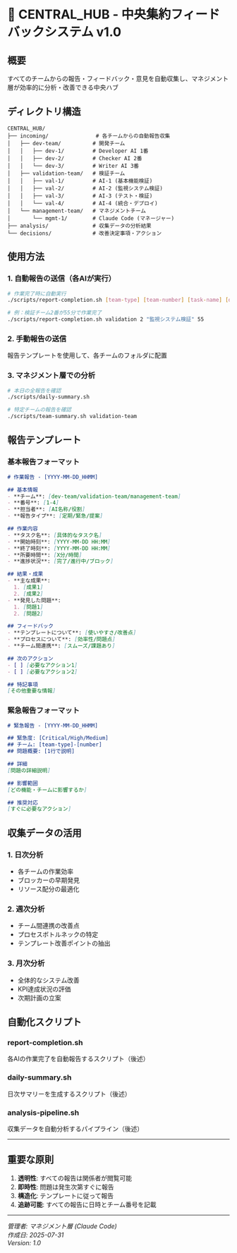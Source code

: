 # 🎯 CENTRAL_HUB - 中央集約フィードバックシステム v1.0

## 概要
すべてのチームからの報告・フィードバック・意見を自動収集し、マネジメント層が効率的に分析・改善できる中央ハブ

## ディレクトリ構造
```
CENTRAL_HUB/
├── incoming/               # 各チームからの自動報告収集
│   ├── dev-team/          # 開発チーム
│   │   ├── dev-1/         # Developer AI 1番
│   │   ├── dev-2/         # Checker AI 2番  
│   │   └── dev-3/         # Writer AI 3番
│   ├── validation-team/   # 検証チーム
│   │   ├── val-1/         # AI-1 (基本機能検証)
│   │   ├── val-2/         # AI-2 (監視システム検証)
│   │   ├── val-3/         # AI-3 (テスト・検証)
│   │   └── val-4/         # AI-4 (統合・デプロイ)
│   └── management-team/   # マネジメントチーム
│       └── mgmt-1/        # Claude Code (マネージャー)
├── analysis/              # 収集データの分析結果
└── decisions/             # 改善決定事項・アクション
```

## 使用方法

### 1. 自動報告の送信（各AIが実行）
```bash
# 作業完了時に自動実行
./scripts/report-completion.sh [team-type] [team-number] [task-name] [duration]

# 例：検証チーム2番が55分で作業完了
./scripts/report-completion.sh validation 2 "監視システム検証" 55
```

### 2. 手動報告の送信
報告テンプレートを使用して、各チームのフォルダに配置

### 3. マネジメント層での分析
```bash
# 本日の全報告を確認
./scripts/daily-summary.sh

# 特定チームの報告を確認
./scripts/team-summary.sh validation-team
```

## 報告テンプレート

### 基本報告フォーマット
```markdown
# 作業報告 - [YYYY-MM-DD_HHMM]

## 基本情報
- **チーム**: [dev-team/validation-team/management-team]
- **番号**: [1-4]
- **担当者**: [AI名称/役割]
- **報告タイプ**: [定期/緊急/提案]

## 作業内容
- **タスク名**: [具体的なタスク名]
- **開始時刻**: [YYYY-MM-DD HH:MM]
- **終了時刻**: [YYYY-MM-DD HH:MM]
- **所要時間**: [X分/時間]
- **進捗状況**: [完了/進行中/ブロック]

## 結果・成果
- **主な成果**: 
  1. [成果1]
  2. [成果2]
- **発見した問題**: 
  1. [問題1]
  2. [問題2]

## フィードバック
- **テンプレートについて**: [使いやすさ/改善点]
- **プロセスについて**: [効率性/問題点]
- **チーム間連携**: [スムーズ/課題あり]

## 次のアクション
- [ ] [必要なアクション1]
- [ ] [必要なアクション2]

## 特記事項
[その他重要な情報]
```

### 緊急報告フォーマット
```markdown
# 緊急報告 - [YYYY-MM-DD_HHMM]

## 緊急度: [Critical/High/Medium]
## チーム: [team-type]-[number]
## 問題概要: [1行で説明]

## 詳細
[問題の詳細説明]

## 影響範囲
[どの機能・チームに影響するか]

## 推奨対応
[すぐに必要なアクション]
```

## 収集データの活用

### 1. 日次分析
- 各チームの作業効率
- ブロッカーの早期発見
- リソース配分の最適化

### 2. 週次分析
- チーム間連携の改善点
- プロセスボトルネックの特定
- テンプレート改善ポイントの抽出

### 3. 月次分析
- 全体的なシステム改善
- KPI達成状況の評価
- 次期計画の立案

## 自動化スクリプト

### report-completion.sh
各AIの作業完了を自動報告するスクリプト（後述）

### daily-summary.sh
日次サマリーを生成するスクリプト（後述）

### analysis-pipeline.sh
収集データを自動分析するパイプライン（後述）

---

## 重要な原則

1. **透明性**: すべての報告は関係者が閲覧可能
2. **即時性**: 問題は発生次第すぐに報告
3. **構造化**: テンプレートに従って報告
4. **追跡可能**: すべての報告に日時とチーム番号を記載

---

*管理者: マネジメント層 (Claude Code)*  
*作成日: 2025-07-31*  
*Version: 1.0*